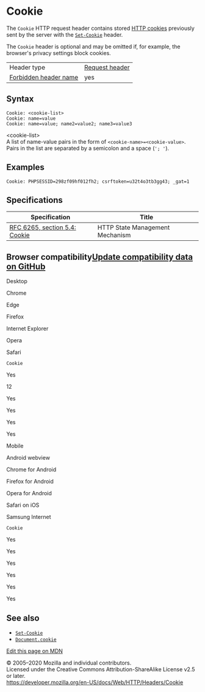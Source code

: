 Cookie
======

The `Cookie` HTTP request header contains stored [HTTP cookies](../cookies) previously sent by the server with the [`Set-Cookie`](set-cookie) header.

The `Cookie` header is optional and may be omitted if, for example, the browser's privacy settings block cookies.

<table><tbody><tr class="odd"><td>Header type</td><td><a href="https://developer.mozilla.org/en-US/docs/Glossary/Request_header">Request header</a></td></tr><tr class="even"><td><a href="https://developer.mozilla.org/en-US/docs/Glossary/Forbidden_header_name">Forbidden header name</a></td><td>yes</td></tr></tbody></table>

Syntax
------

    Cookie: <cookie-list>
    Cookie: name=value
    Cookie: name=value; name2=value2; name3=value3

&lt;cookie-list&gt;  
A list of name-value pairs in the form of `<cookie-name>=<cookie-value>`. Pairs in the list are separated by a semicolon and a space (`'; '`).

Examples
--------

    Cookie: PHPSESSID=298zf09hf012fh2; csrftoken=u32t4o3tb3gg43; _gat=1

Specifications
--------------

<table><thead><tr class="header"><th>Specification</th><th>Title</th></tr></thead><tbody><tr class="odd"><td><a href="https://tools.ietf.org/html/rfc6265#section-5.4">RFC 6265, section 5.4: Cookie</a></td><td>HTTP State Management Mechanism</td></tr></tbody></table>

Browser compatibility<a href="https://github.com/mdn/browser-compat-data" class="bc-github-link">Update compatibility data on GitHub</a>
----------------------------------------------------------------------------------------------------------------------------------------

Desktop

<span class="bc-head-txt-label bc-head-icon-chrome">Chrome</span>

<span class="bc-head-txt-label bc-head-icon-edge">Edge</span>

<span class="bc-head-txt-label bc-head-icon-firefox">Firefox</span>

<span class="bc-head-txt-label bc-head-icon-ie">Internet Explorer</span>

<span class="bc-head-txt-label bc-head-icon-opera">Opera</span>

<span class="bc-head-txt-label bc-head-icon-safari">Safari</span>

`Cookie`

Yes

12

Yes

Yes

Yes

Yes

Mobile

<span class="bc-head-txt-label bc-head-icon-webview_android">Android webview</span>

<span class="bc-head-txt-label bc-head-icon-chrome_android">Chrome for Android</span>

<span class="bc-head-txt-label bc-head-icon-firefox_android">Firefox for Android</span>

<span class="bc-head-txt-label bc-head-icon-opera_android">Opera for Android</span>

<span class="bc-head-txt-label bc-head-icon-safari_ios">Safari on iOS</span>

<span class="bc-head-txt-label bc-head-icon-samsunginternet_android">Samsung Internet</span>

`Cookie`

Yes

Yes

Yes

Yes

Yes

Yes

See also
--------

-   [`Set-Cookie`](set-cookie)
-   [`Document.cookie`](https://developer.mozilla.org/en-US/docs/Web/API/Document/cookie)

<a href="https://developer.mozilla.org/en-US/docs/Web/HTTP/Headers/Cookie$edit" class="_attribution-link">Edit this page on MDN</a>

© 2005–2020 Mozilla and individual contributors.  
Licensed under the Creative Commons Attribution-ShareAlike License v2.5 or later.  
<a href="https://developer.mozilla.org/en-US/docs/Web/HTTP/Headers/Cookie" class="_attribution-link">https://developer.mozilla.org/en-US/docs/Web/HTTP/Headers/Cookie</a>
